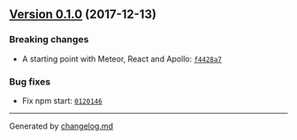 ## [Version 0.1.0](https://github.com/adamdawkins/base/releases/tag/v0.1.0) (2017-12-13)

### Breaking changes

- A starting point with Meteor, React and Apollo: [`f4428a7`](https://github.com/adamdawkins/base/commit/f4428a7)

### Bug fixes

- Fix npm start: [`0120146`](https://github.com/adamdawkins/base/commit/0120146)

---

Generated by [changelog.md](https://github.com/egoist/changelog.md)
